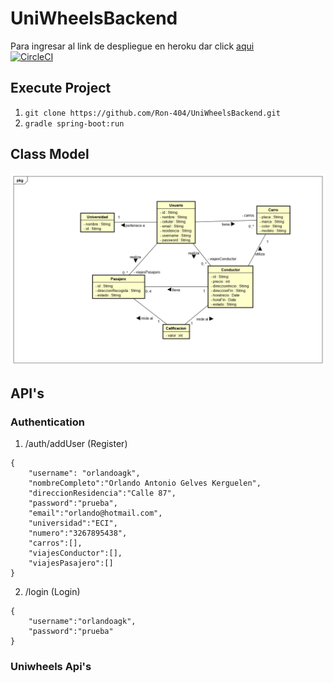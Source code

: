 # UniWheelsBackend 
Para ingresar al link de despliegue en heroku dar click [aqui](https://uniwheelsbackend.herokuapp.com/)  
[![CircleCI](https://circleci.com/gh/Ron-404/UniWheelsBackend.svg?style=svg)](https://app.circleci.com/pipelines/github/Ron-404/UniWheelsBackend)

## Execute Project

1. `git clone https://github.com/Ron-404/UniWheelsBackend.git`
2. `gradle spring-boot:run`  

## Class Model

![Class Model](images/DiagramaDeClases.png)

## API's

### Authentication
1. /auth/addUser (Register)
```
{
    "username": "orlandoagk",
    "nombreCompleto":"Orlando Antonio Gelves Kerguelen",
    "direccionResidencia":"Calle 87",
    "password":"prueba",
    "email":"orlando@hotmail.com",
    "universidad":"ECI",
    "numero":"3267895438",
    "carros":[],
    "viajesConductor":[],
    "viajesPasajero":[]
}
```
2. /login (Login)
```
{
    "username":"orlandoagk",
    "password":"prueba"
}
```

### Uniwheels Api's